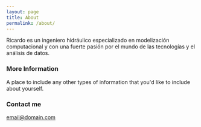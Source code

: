 ```yaml
---
layout: page
title: About
permalink: /about/
---
```


Ricardo es un ingeniero hidráulico especializado en modelización computacional y con una fuerte pasión por el mundo de las tecnologías y el análisis de datos.

### More Information

A place to include any other types of information that you'd like to include about yourself.

### Contact me

[email@domain.com](mailto:email@domain.com)
